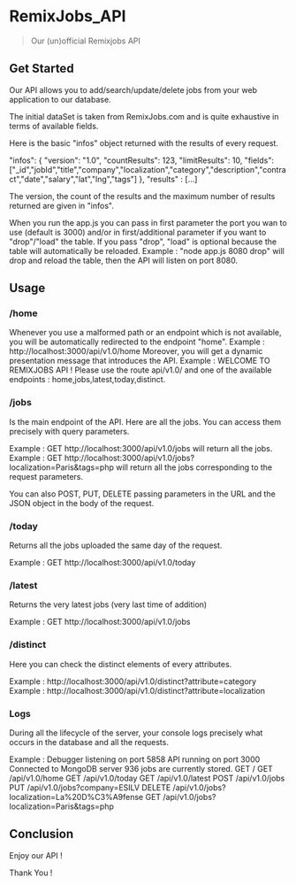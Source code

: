 ﻿# RemixJobs_API

> Our (un)official Remixjobs API

## Get Started

Our API allows you to add/search/update/delete jobs from your web application to our database.

The initial dataSet is taken from RemixJobs.com and is quite exhaustive in terms of available fields.

Here is the basic "infos" object returned with the results of every request.

"infos": {
    "version": "1.0",
    "countResults": 123,
    "limitResults": 10,
	"fields":["_id","jobId","title","company","localization","category","description","contract","date","salary","lat","lng","tags"]
}, 
"results" : [...]

The version, the count of the results and the maximum number of results returned are given in "infos".

When you run the app.js you can pass in first parameter the port you wan to use (default is 3000) and/or in first/additional parameter if you want to "drop"/"load" the table. If you pass "drop", "load" is optional because the table will automatically be reloaded.
Example : "node app.js 8080 drop" will drop and reload the table, then the API will listen on port 8080.

## Usage

### /home

Whenever you use a malformed path or an endpoint which is not available, you will be automatically redirected to the endpoint "home".
Example : http://localhost:3000/api/v1.0/home
Moreover, you will get a dynamic presentation message that introduces the API.
Example : WELCOME TO REMIXJOBS API ! Please use the route api/v1.0/ and one of the available endpoints : home,jobs,latest,today,distinct.

### /jobs

Is the main endpoint of the API. Here are all the jobs. You can access them precisely with query parameters.

Example : GET http://localhost:3000/api/v1.0/jobs will return all the jobs.
Example : GET http://localhost:3000/api/v1.0/jobs?localization=Paris&tags=php will return all the jobs corresponding to the request parameters.

You can also POST, PUT, DELETE passing parameters in the URL and the JSON object in the body of the request.

### /today

Returns all the jobs uploaded the same day of the request.

Example : GET http://localhost:3000/api/v1.0/today

### /latest

Returns the very latest jobs (very last time of addition)

Example : GET http://localhost:3000/api/v1.0/jobs

### /distinct

Here you can check the distinct elements of every attributes.

Example : http://localhost:3000/api/v1.0/distinct?attribute=category 
Example : http://localhost:3000/api/v1.0/distinct?attribute=localization 

### Logs

During all the lifecycle of the server, your console logs precisely what occurs in the database and all the requests.

Example :
Debugger listening on port 5858
API running on port 3000
Connected to MongoDB server
936 jobs are currently stored.
GET /
GET /api/v1.0/home
GET /api/v1.0/today
GET /api/v1.0/latest
POST /api/v1.0/jobs
PUT /api/v1.0/jobs?company=ESILV
DELETE /api/v1.0/jobs?localization=La%20D%C3%A9fense
GET /api/v1.0/jobs?localization=Paris&tags=php

## Conclusion

Enjoy our API !

Thank You !